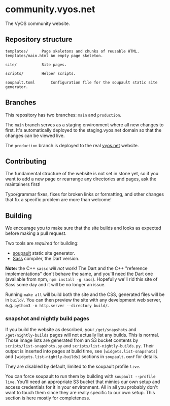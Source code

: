 # community.vyos.net

The VyOS community website.

## Repository structure

```
templates/		Page skeletons and chunks of reusable HTML.
templates/main.html	An empty page skeleton.

site/			Site pages.

scripts/		Helper scripts.

soupault.toml		Configuration file for the soupault static site generator.
```

## Branches

This repository has two branches: `main` and `production`.

The `main` branch serves as a staging environment where all new changes to first.
It's automatically deployed to the staging.vyos.net domain so that the changes
can be viewed live.

The `production` branch is deployed to the real [vyos.net](https://vyos.net) website.

## Contributing

The fundamental structure of the website is not set in stone yet, so if you want to add a new page
or rearrange any directories and pages, ask the maintainers first!

Typo/grammar fixes, fixes for broken links or formatting, and other changes that fix a specific problem
are more than welcome!

## Building

We encourage you to make sure that the site builds and looks as expected before making a pull request.

Two tools are _required_ for building:

* [soupault](https://soupault.app) static site generator.
* [Sass](https://sass-lang.com/) compiler, the Dart version.

**Note:** the C++ `sassc` _will not_ work! The Dart and the C++ "reference implementations" don't behave the same,
and you'll need the Dart one (available from npm, `npm install -g sass`).
Hopefully we'll rid this site of Sass some day and it will be no longer an issue.

Running `make all` will build both the site and the CSS, generated files will be in `build/`.
You can then preview the site with any development web server, e.g. `python3 -m http.server --directory build/`.

### snapshot and nightly build pages

If you build the website as described, your `/get/snapshots` and `/get/nightly-builds` pages will not actually list any builds.
This is normal. Those image lists are generated from an S3 bucket contents by `scripts/list-snapshots.py`
and `scripts/list-nightly-builds.py`. Their output is inserted into pages at build time,
see `[widgets.list-snapshots]` and `[widgets.list-nightly-builds]` sections in `soupault.conf` for details.

They are disabled by default, limited to the soupault profile `live`.

You can force soupault to run them by building with `soupault --profile live`. You'll need an appropriate
S3 bucket that mimics our own setup and access credentials for it in your environment.
All in all you probably don't want to touch them since they are really specific to our own setup.
This section is here mostly for completeness.
